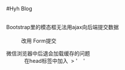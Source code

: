 


#Hyh Blog 

<dl>
  <dt>Bootstrap里的模态框无法用ajax向后端提交数据</dt>
  <dd> 改用 Form提交</dd>
</dl>

<dl>
 <dt>微信浏览器中后退会加载缓存的问题</dt>
 <dd>
   在head标签中加入
  > '<meta http-equiv="Cache-Control" content="no-cache, no-store, must-revalidate" />
    <meta http-equiv="Pragma" content="no-cache" />
    <meta http-equiv="Expires" content="0" />'
 </dd>
</dl>
